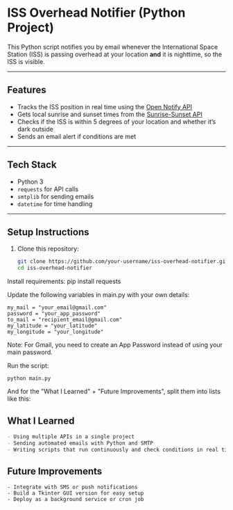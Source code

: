 # ISS Overhead Notifier (Python Project)

This Python script notifies you by email whenever the International Space Station (ISS) is passing overhead at your location **and** it is nighttime, so the ISS is visible.

---

## Features
- Tracks the ISS position in real time using the [Open Notify API](http://api.open-notify.org/iss-now.json)  
- Gets local sunrise and sunset times from the [Sunrise-Sunset API](https://sunrise-sunset.org/api)  
- Checks if the ISS is within 5 degrees of your location and whether it’s dark outside  
- Sends an email alert if conditions are met  

---

## Tech Stack
- Python 3  
- `requests` for API calls  
- `smtplib` for sending emails  
- `datetime` for time handling  

---

## Setup Instructions
1. Clone this repository:
   ```bash
   git clone https://github.com/your-username/iss-overhead-notifier.git
   cd iss-overhead-notifier

Install requirements:
pip install requests

Update the following variables in main.py with your own details:
```
my_mail = "your_email@gmail.com"
password = "your_app_password"
to_mail = "recipient_email@gmail.com"
my_latitude = "your_latitude"
my_longitude = "your_longitude"
```

Note: For Gmail, you need to create an App Password instead of using your main password.

Run the script:
```
python main.py
```

And for the "What I Learned" + "Future Improvements", split them into lists like this:  


## What I Learned
```markdown
- Using multiple APIs in a single project  
- Sending automated emails with Python and SMTP  
- Writing scripts that run continuously and check conditions in real time  
```
## Future Improvements
```
- Integrate with SMS or push notifications  
- Build a Tkinter GUI version for easy setup  
- Deploy as a background service or cron job  


